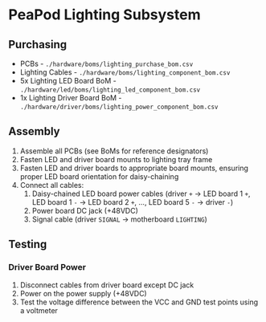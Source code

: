 # PeaPod Lighting Subsystem

## Purchasing

<!-- TODO: Notes on purchasing in main README (i.e. suppliers, process) -->

- PCBs - `./hardware/boms/lighting_purchase_bom.csv`
- Lighting Cables - `./hardware/boms/lighting_component_bom.csv`
- 5x Lighting LED Board BoM - `./hardware/led/boms/lighting_led_component_bom.csv`
- 1x Lighting Driver Board BoM - `./hardware/driver/boms/lighting_power_component_bom.csv`

## Assembly

<!-- TODO: Photos for board mount positioning, PCB orientation -->
<!-- TODO: Tools and materials needed? -->

1. Assemble all PCBs (see BoMs for reference designators)
2. Fasten LED and driver board mounts to lighting tray frame
3. Fasten LED and driver boards to appropriate board mounts, ensuring proper LED board orientation for daisy-chaining
4. Connect all cables:
   1. Daisy-chained LED board power cables (driver `+` -> LED board 1 `+`, LED board 1 `-` -> LED board 2 `+`, ..., LED board 5 `-` -> driver `-`)
   2. Power board DC jack (+48VDC)
   3. Signal cable (driver `SIGNAL` -> motherboard `LIGHTING`)

## Testing

<!-- TODO: Single-board and channel-control testing, integration with PIO unit tests -->
<!-- TODO: Troubleshooting? -->

### Driver Board Power

1. Disconnect cables from driver board except DC jack
2. Power on the power supply (+48VDC)
3. Test the voltage difference between the VCC and GND test points using a voltmeter